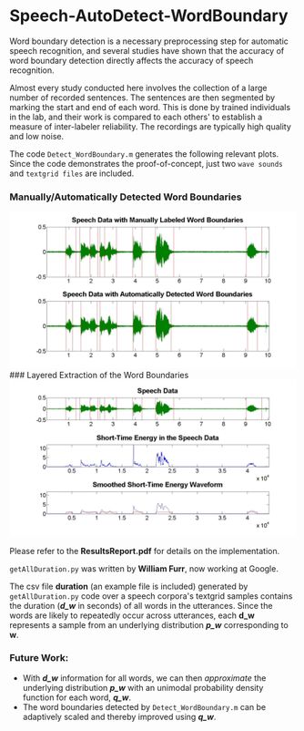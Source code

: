 # Speech-AutoDetect-WordBoundary

Word boundary detection is a necessary preprocessing step for automatic speech recognition, and several studies have shown that the accuracy of word boundary detection directly affects the accuracy of speech recognition.

Almost every study conducted here involves the collection of a large number of recorded sentences. The sentences are then segmented by marking the start and end of each word. This is done by trained individuals in the lab, and their work is compared to each others' to establish a measure of inter-labeler reliability. The recordings are typically high quality and low noise.

The code `Detect_WordBoundary.m` generates the following relevant plots. Since the code demonstrates the proof-of-concept, just two `wave sounds` and `textgrid files` are included. 
### Manually/Automatically Detected Word Boundaries
<img src="1.jpg" width="600">
### Layered Extraction of the Word Boundaries
<img src="2.jpg" width="600">

Please refer to the **ResultsReport.pdf** for details on the implementation.

`getAllDuration.py` was written by **William Furr**, now working at Google.

The csv file **duration** (an example file is included) generated by `getAllDuration.py` code over a speech corpora's textgrid samples contains the duration (***d_w*** in seconds) of all words in the utterances. Since the words are likely to repeatedly occur across utterances, each **d_w** represents a sample from an underlying distribution ***p_w*** corresponding to **w**.

### Future Work:

* With ***d_w*** information for all words, we can then *approximate* the underlying distribution ***p_w*** with an unimodal probability density function for each word, ***q_w***. 
* The word boundaries detected by `Detect_WordBoundary.m` can be adaptively scaled and thereby improved using ***q_w***.
